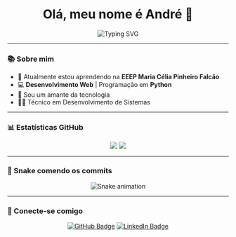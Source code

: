 <h1 align="center">Olá, meu nome é André 👋</h1>

<p align="center">
  <img src="https://readme-typing-svg.herokuapp.com?font=Fira+Code&duration=3000&pause=1000&center=true&vCenter=true&width=435&lines=Desenvolvedor+Frontend+apaixonado+por+tecnologia;Estudante+de+Desenvolvimento+de+Sistemas;Focado+em+Python+e+Web!+%F0%9F%9A%80" alt="Typing SVG" />
</p>

---

### 📚 Sobre mim

- 🌱 Atualmente estou aprendendo na **EEEP Maria Célia Pinheiro Falcão**
- 💻 **Desenvolvimento Web** | Programação em **Python**
- 💙 Sou um amante da tecnologia
- 👨‍💻 Técnico em Desenvolvimento de Sistemas

---

### 📊 Estatísticas GitHub

<p align="center">
  <img src="https://github-readme-stats.vercel.app/api?username=andrefx14&theme=radical" />
<img src="https://github-readme-stats.vercel.app/api/top-langs/?username=andrefx14&layout=compact&theme=radical" />
</p>


---

### 🐍 Snake comendo os commits

<p align="center">
  <img src="https://github.com/andrefx14/andrefx14/raw/output/github-contribution-grid-snake.svg" alt="Snake animation" />
</p>

---

### 🔗 Conecte-se comigo

<p align="center">
  <a href="https://github.com/andrefx14"><img src="https://img.shields.io/badge/GitHub-andrefx14-181717?style=for-the-badge&logo=github" alt="GitHub Badge"/></a>
  <a href="https://linkedin.com/in/seulink" target="_blank"><img src="https://img.shields.io/badge/LinkedIn-Perfil-blue?style=for-the-badge&logo=linkedin" alt="LinkedIn Badge"/></a>
</p>
